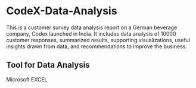 # CodeX-Data-Analysis
This is a customer survey data analysis report on a German beverage company, Codex launched  in India. It includes data analysis of 10000 customer responses, summarized results, supporting  visualizations, useful insights drawn from data, and recommendations to improve the business.

## **Tool for Data Analysis**
Microsoft EXCEL
